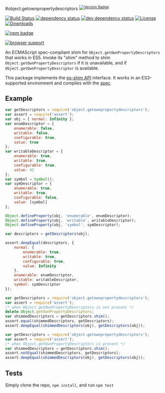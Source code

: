 #object.getownpropertydescriptors <sup>[![Version Badge][npm-version-svg]][package-url]</sup>

[![Build Status][travis-svg]][travis-url]
[![dependency status][deps-svg]][deps-url]
[![dev dependency status][dev-deps-svg]][dev-deps-url]
[![License][license-image]][license-url]
[![Downloads][downloads-image]][downloads-url]

[![npm badge][npm-badge-png]][package-url]

[![browser support][testling-svg]][testling-url]

An ECMAScript spec-compliant shim for `Object.getOwnPropertyDescriptors` that works in ES5.
Invoke its "shim" method to shim `Object.getOwnPropertyDescriptors` if it is unavailable, and if `Object.getOwnPropertyDescriptor` is available.

This package implements the [es-shim API](https://github.com/es-shims/api) interface. It works in an ES3-supported environment and complies with the [spec](https://github.com/tc39/proposal-object-getownpropertydescriptors).

## Example

```js
var getDescriptors = require('object.getownpropertydescriptors');
var assert = require('assert');
var obj = { normal: Infinity };
var enumDescriptor = {
	enumerable: false,
	writable: false,
	configurable: true,
	value: true
};
var writableDescriptor = {
	enumerable: true,
	writable: true,
	configurable: true,
	value: 42
};
var symbol = Symbol();
var symDescriptor = {
	enumerable: true,
	writable: true,
	configurable: false,
	value: [symbol]
};

Object.defineProperty(obj, 'enumerable', enumDescriptor);
Object.defineProperty(obj, 'writable', writableDescriptor);
Object.defineProperty(obj, 'symbol', symDescriptor);

var descriptors = getDescriptors(obj);

assert.deepEqual(descriptors, {
	normal: {
		enumerable: true,
		writable: true,
		configurable: true,
		value: Infinity
	},
	enumerable: enumDescriptor,
	writable: writableDescriptor,
	symbol: symDescriptor
});
```

```js
var getDescriptors = require('object.getownpropertydescriptors');
var assert = require('assert');
/* when Object.getOwnPropertyDescriptors is not present */
delete Object.getOwnPropertyDescriptors;
var shimmedDescriptors = getDescriptors.shim();
assert.equal(shimmedDescriptors, getDescriptors);
assert.deepEqual(shimmedDescriptors(obj), getDescriptors(obj));
```

```js
var getDescriptors = require('object.getownpropertydescriptors');
var assert = require('assert');
/* when Object.getOwnPropertyDescriptors is present */
var shimmedDescriptors = getDescriptors.shim();
assert.notEqual(shimmedDescriptors, getDescriptors);
assert.deepEqual(shimmedDescriptors(obj), getDescriptors(obj));
```

## Tests
Simply clone the repo, `npm install`, and run `npm test`

[package-url]: https://npmjs.org/package/object.getownpropertydescriptors
[npm-version-svg]: http://versionbadg.es/ljharb/object.getownpropertydescriptors.svg
[travis-svg]: https://travis-ci.org/ljharb/object.getownpropertydescriptors.svg
[travis-url]: https://travis-ci.org/ljharb/object.getownpropertydescriptors
[deps-svg]: https://david-dm.org/ljharb/object.getownpropertydescriptors.svg
[deps-url]: https://david-dm.org/ljharb/object.getownpropertydescriptors
[dev-deps-svg]: https://david-dm.org/ljharb/object.getownpropertydescriptors/dev-status.svg
[dev-deps-url]: https://david-dm.org/ljharb/object.getownpropertydescriptors#info=devDependencies
[testling-svg]: https://ci.testling.com/ljharb/object.getownpropertydescriptors.png
[testling-url]: https://ci.testling.com/ljharb/object.getownpropertydescriptors
[npm-badge-png]: https://nodei.co/npm/object.getownpropertydescriptors.png?downloads=true&stars=true
[license-image]: http://img.shields.io/npm/l/object.getownpropertydescriptors.svg
[license-url]: LICENSE
[downloads-image]: http://img.shields.io/npm/dm/object.getownpropertydescriptors.svg
[downloads-url]: http://npm-stat.com/charts.html?package=object.getownpropertydescriptors

